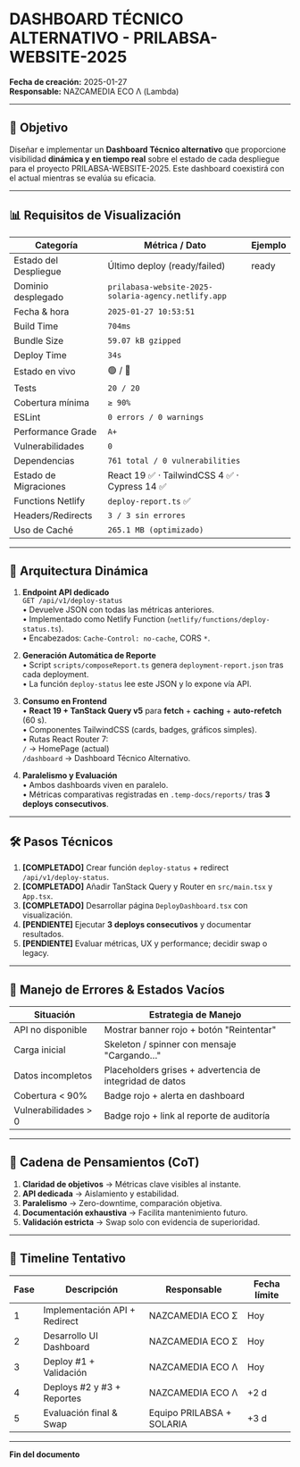 # DASHBOARD TÉCNICO ALTERNATIVO - PRILABSA-WEBSITE-2025

**Fecha de creación:** 2025-01-27  
**Responsable:** NAZCAMEDIA ECO Λ (Lambda)

---

## 🎯 Objetivo

Diseñar e implementar un **Dashboard Técnico alternativo** que proporcione visibilidad **dinámica y en tiempo real** sobre el estado de cada despliegue para el proyecto PRILABSA-WEBSITE-2025. Este dashboard coexistirá con el actual mientras se evalúa su eficacia.

---

## 📊 Requisitos de Visualización

| Categoría                          | Métrica / Dato                                                                      | Ejemplo |
| ---------------------------------- | ------------------------------------------------------------------------------------ | ------- |
| Estado del Despliegue              | Último deploy (ready/failed)                                                         | ready   |
| Dominio desplegado                 | `prilabasa-website-2025-solaria-agency.netlify.app`                                  |         |
| Fecha & hora                       | `2025-01-27 10:53:51`                                                               |         |
| Build Time                         | `704ms`                                                                             |         |
| Bundle Size                        | `59.07 kB gzipped`                                                                  |         |
| Deploy Time                        | `34s`                                                                               |         |
| Estado en vivo                     | 🟢 / 🔴                                                                              |         |
| Tests                              | `20 / 20`                                                                           |         |
| Cobertura mínima                   | `≥ 90%`                                                                             |         |
| ESLint                             | `0 errors / 0 warnings`                                                             |         |
| Performance Grade                  | `A+`                                                                                |         |
| Vulnerabilidades                   | `0`                                                                                 |         |
| Dependencias                       | `761 total / 0 vulnerabilities`                                                     |         |
| Estado de Migraciones              | React 19 ✅ · TailwindCSS 4 ✅ · Cypress 14 ✅                                         |         |
| Functions Netlify                  | `deploy-report.ts` ✅                                                                |         |
| Headers/Redirects                  | `3 / 3 sin errores`                                                                 |         |
| Uso de Caché                       | `265.1 MB (optimizado)`                                                             |         |

---

## 🔄 Arquitectura Dinámica

1. **Endpoint API dedicado**  
   `GET /api/v1/deploy-status`  
   • Devuelve JSON con todas las métricas anteriores.  
   • Implementado como Netlify Function (`netlify/functions/deploy-status.ts`).  
   • Encabezados: `Cache-Control: no-cache`, CORS `*`.

2. **Generación Automática de Reporte**  
   • Script `scripts/composeReport.ts` genera `deployment-report.json` tras cada deployment.  
   • La función `deploy-status` lee este JSON y lo expone vía API.

3. **Consumo en Frontend**  
   • **React 19 + TanStack Query v5** para **fetch** + **caching** + **auto-refetch** (60 s).  
   • Componentes TailwindCSS (cards, badges, gráficos simples).  
   • Rutas React Router 7:  
     `/` → HomePage (actual)  
     `/dashboard` → Dashboard Técnico Alternativo.

4. **Paralelismo y Evaluación**  
   • Ambos dashboards viven en paralelo.  
   • Métricas comparativas registradas en `.temp-docs/reports/` tras **3 deploys consecutivos**.

---

## 🛠️ Pasos Técnicos

1. **[COMPLETADO]** Crear función `deploy-status` + redirect `/api/v1/deploy-status`.  
2. **[COMPLETADO]** Añadir TanStack Query y Router en `src/main.tsx` y `App.tsx`.  
3. **[COMPLETADO]** Desarrollar página `DeployDashboard.tsx` con visualización.  
4. **[PENDIENTE]** Ejecutar **3 deploys consecutivos** y documentar resultados.  
5. **[PENDIENTE]** Evaluar métricas, UX y performance; decidir swap o legacy.

---

## 🚨 Manejo de Errores & Estados Vacíos

| Situación                | Estrategia de Manejo                                         |
| ------------------------ | ------------------------------------------------------------- |
| API no disponible        | Mostrar banner rojo + botón "Reintentar"                     |
| Carga inicial            | Skeleton / spinner con mensaje "Cargando…"                  |
| Datos incompletos        | Placeholders grises + advertencia de integridad de datos      |
| Cobertura < 90%          | Badge rojo + alerta en dashboard                              |
| Vulnerabilidades > 0     | Badge rojo + link al reporte de auditoría                     |

---

## 🔄 Cadena de Pensamientos (CoT)

1. **Claridad de objetivos** → Métricas clave visibles al instante.  
2. **API dedicada** → Aislamiento y estabilidad.  
3. **Paralelismo** → Zero-downtime, comparación objetiva.  
4. **Documentación exhaustiva** → Facilita mantenimiento futuro.  
5. **Validación estricta** → Swap solo con evidencia de superioridad.

---

## 📅 Timeline Tentativo

| Fase | Descripción | Responsable | Fecha límite |
| ---- | ----------- | ----------- | ------------ |
| 1    | Implementación API + Redirect | NAZCAMEDIA ECO Σ | Hoy |
| 2    | Desarrollo UI Dashboard       | NAZCAMEDIA ECO Σ | Hoy |
| 3    | Deploy #1 + Validación        | NAZCAMEDIA ECO Λ | Hoy |
| 4    | Deploys #2 y #3 + Reportes    | NAZCAMEDIA ECO Λ | +2 d |
| 5    | Evaluación final & Swap       | Equipo PRILABSA + SOLARIA | +3 d |

---

**Fin del documento** 